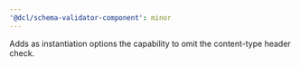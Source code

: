 ```yaml
---
'@dcl/schema-validator-component': minor
---
```


Adds as instantiation options the capability to omit the content-type header check.
